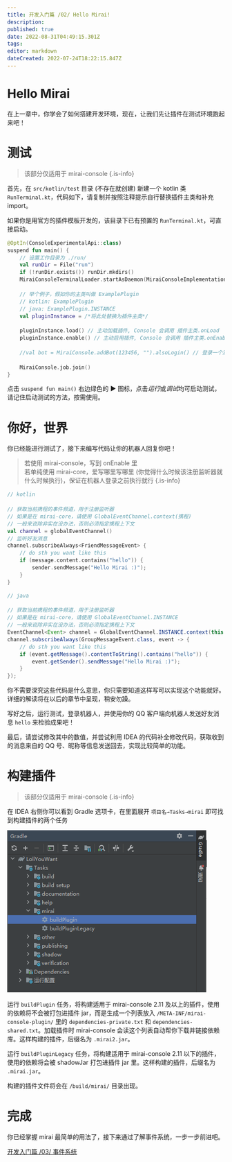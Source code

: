 ```yaml
---
title: 开发入门篇 /02/ Hello Mirai!
description: 
published: true
date: 2022-08-31T04:49:15.301Z
tags: 
editor: markdown
dateCreated: 2022-07-24T18:22:15.847Z
---
```


# Hello Mirai

在上一章中，你学会了如何搭建开发环境，现在，让我们先让插件在测试环境跑起来吧！

# 测试

> 该部分仅适用于 mirai-console
{.is-info}


首先，在 `src/kotlin/test` 目录 (不存在就创建) 新建一个 kotlin 类 `RunTerminal.kt`，代码如下，请复制并按照注释提示自行替换插件主类和补充 import。

如果你是用官方的插件模板开发的，该目录下已有预置的 `RunTerminal.kt`，可直接启动。

```kotlin
@OptIn(ConsoleExperimentalApi::class)
suspend fun main() {
    // 设置工作目录为 ./run/
    val runDir = File("run")
    if (!runDir.exists()) runDir.mkdirs()
    MiraiConsoleTerminalLoader.startAsDaemon(MiraiConsoleImplementationTerminal(runDir.toPath()))

    // 举个例子，假如你的主类叫做 ExamplePlugin
    // kotlin: ExamplePlugin
    // java: ExamplePlugin.INSTANCE
    val pluginInstance = /*将此处替换为插件主类*/

    pluginInstance.load() // 主动加载插件, Console 会调用 插件主类.onLoad
    pluginInstance.enable() // 主动启用插件, Console 会调用 插件主类.onEnable

    //val bot = MiraiConsole.addBot(123456, "").alsoLogin() // 登录一个测试环境的 Bot

    MiraiConsole.job.join()
}
```

点击 `suspend fun main()` 右边绿色的 **▶** 图标，点击*运行*或*调试*均可启动测试，请记住启动测试的方法，按需使用。

# 你好，世界

你已经能进行测试了，接下来编写代码让你的机器人回复你吧！

> 若使用 mirai-console，写到 onEnable 里  
> 若单纯使用 mirai-core，爱写哪里写哪里 (你觉得什么时候该注册监听器就什么时候执行)，保证在机器人登录之前执行就行
{.is-info}


```kotlin
// kotlin

// 获取当前携程的事件频道，用于注册监听器
// 如果是在 mirai-core，请使用 GlobalEventChannel.context(携程)
// 一般来说除非实在没办法，否则必须指定携程上下文
val channel = globalEventChannel()
// 监听好友消息
channel.subscribeAlways<FriendMessageEvent> {
    // do sth you want like this
    if (message.content.contains("hello")) {
        sender.sendMessage("Hello Mirai :)");
    }
}
```

```java
// java

// 获取当前携程的事件频道，用于注册监听器
// 如果是在 mirai-core，请使用 GlobalEventChannel.INSTANCE
// 一般来说除非实在没办法，否则必须指定携程上下文
EventChannel<Event> channel = GlobalEventChannel.INSTANCE.context(this.getCoroutineContext());
channel.subscribeAlways(GroupMessageEvent.class, event -> {
    // do sth you want like this
    if (event.getMessage().contentToString().contains("hello")) {
        event.getSender().sendMessage("Hello Mirai :)");
    }
});
```

你不需要深究这些代码是什么意思，你只需要知道这样写可以实现这个功能就好。详细的解读将在以后的章节中呈现，稍安勿躁。

写好之后，运行测试，登录机器人，并使用你的 QQ 客户端向机器人发送好友消息 `hello` 来检验成果吧！

最后，请尝试修改其中的数值，并尝试利用 IDEA 的代码补全修改代码，获取收到的消息来自的 QQ 号、昵称等信息发送回去，实现比较简单的功能。

# 构建插件

> 该部分仅适用于 mirai-console
{.is-info}

在 IDEA 右侧你可以看到 Gradle 选项卡，在里面展开 `项目名→Tasks→mirai` 即可找到构建插件的两个任务

![qq图片20220831123624.png](/qq图片20220831123624.png)

运行 `buildPlugin` 任务，将构建适用于 mirai-console 2.11 及以上的插件，使用的依赖将不会被打包进插件 jar，而是生成一个列表放入 `/META-INF/mirai-console-plugin/` 里的 `dependencies-private.txt` 和 `dependencies-shared.txt`。加载插件时 mirai-console 会读这个列表自动帮你下载并链接依赖库。这样构建的插件，后缀名为 `.mirai2.jar`。

运行 `buildPluginLegacy` 任务，将构建适用于 mirai-console 2.11 以下的插件，使用的依赖将会被 shadowJar 打包进插件 jar 里。这样构建的插件，后缀名为 `.mirai.jar`。

构建的插件文件将会在 `/build/mirai/` 目录出现。

# 完成

你已经掌握 mirai 最简单的用法了，接下来通过了解事件系统，一步一步前进吧。

[开发入门篇 /03/ 事件系统](/mirai/开发入门_事件系统)